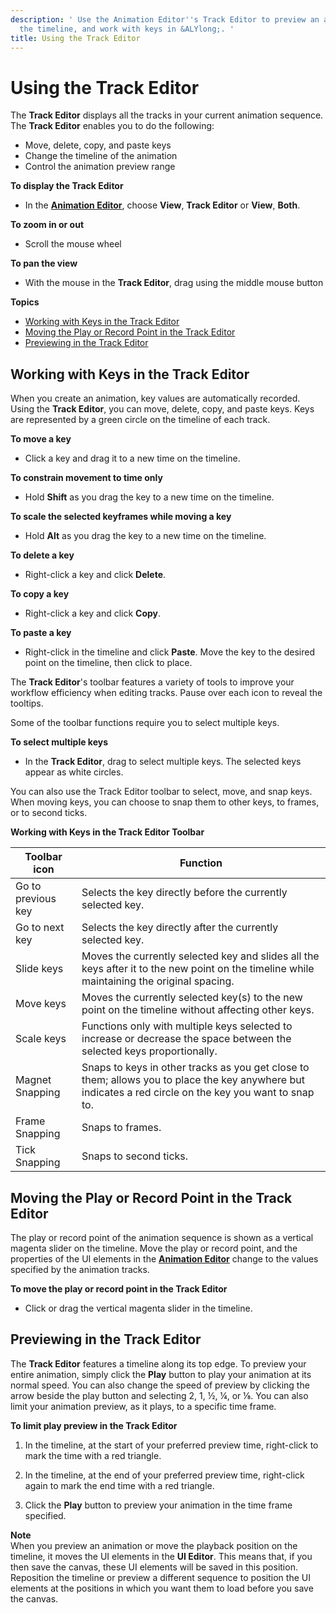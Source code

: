 ```yaml
---
description: ' Use the Animation Editor''s Track Editor to preview an animation, change
  the timeline, and work with keys in &ALYlong;. '
title: Using the Track Editor
---
```

# Using the Track Editor<a name="ui-animation-track-editor"></a>

The **Track Editor** displays all the tracks in your current animation sequence\. The **Track Editor** enables you to do the following:
+ Move, delete, copy, and paste keys
+ Change the timeline of the animation
+ Control the animation preview range



**To display the Track Editor**
+ In the [**Animation Editor**](ui-animation.md), choose **View**, **Track Editor** or **View**, **Both**\.

**To zoom in or out**
+ Scroll the mouse wheel

**To pan the view**
+ With the mouse in the **Track Editor**, drag using the middle mouse button

**Topics**
+ [Working with Keys in the Track Editor](#ui-animation-track-editor-keys)
+ [Moving the Play or Record Point in the Track Editor](#ui-animation-track-editor-play-record)
+ [Previewing in the Track Editor](#ui-animation-track-editor-preview)

## Working with Keys in the Track Editor<a name="ui-animation-track-editor-keys"></a>

When you create an animation, key values are automatically recorded\. Using the **Track Editor**, you can move, delete, copy, and paste keys\. Keys are represented by a green circle on the timeline of each track\.

**To move a key**
+ Click a key and drag it to a new time on the timeline\.

**To constrain movement to time only**
+ Hold **Shift** as you drag the key to a new time on the timeline\.

**To scale the selected keyframes while moving a key**
+ Hold **Alt** as you drag the key to a new time on the timeline\.

**To delete a key**
+ Right\-click a key and click **Delete**\.

**To copy a key**
+ Right\-click a key and click **Copy**\.

**To paste a key**
+ Right\-click in the timeline and click **Paste**\. Move the key to the desired point on the timeline, then click to place\.

The **Track Editor**'s toolbar features a variety of tools to improve your workflow efficiency when editing tracks\. Pause over each icon to reveal the tooltips\.

Some of the toolbar functions require you to select multiple keys\.

**To select multiple keys**
+ In the **Track Editor**, drag to select multiple keys\. The selected keys appear as white circles\.

You can also use the Track Editor toolbar to select, move, and snap keys\. When moving keys, you can choose to snap them to other keys, to frames, or to second ticks\. 


**Working with Keys in the Track Editor Toolbar**  

| Toolbar icon | Function | 
| --- | --- | 
| Go to previous key | Selects the key directly before the currently selected key\. | 
| Go to next key | Selects the key directly after the currently selected key\. | 
| Slide keys | Moves the currently selected key and slides all the keys after it to the new point on the timeline while maintaining the original spacing\. | 
| Move keys | Moves the currently selected key\(s\) to the new point on the timeline without affecting other keys\. | 
| Scale keys |  Functions only with multiple keys selected to increase or decrease the space between the selected keys proportionally\.  | 
| Magnet Snapping | Snaps to keys in other tracks as you get close to them; allows you to place the key anywhere but indicates a red circle on the key you want to snap to\. | 
| Frame Snapping | Snaps to frames\. | 
| Tick Snapping | Snaps to second ticks\. | 

## Moving the Play or Record Point in the Track Editor<a name="ui-animation-track-editor-play-record"></a>

The play or record point of the animation sequence is shown as a vertical magenta slider on the timeline\. Move the play or record point, and the properties of the UI elements in the [**Animation Editor**](ui-animation.md) change to the values specified by the animation tracks\.

**To move the play or record point in the Track Editor**
+ Click or drag the vertical magenta slider in the timeline\.

## Previewing in the Track Editor<a name="ui-animation-track-editor-preview"></a>

The **Track Editor** features a timeline along its top edge\. To preview your entire animation, simply click the **Play** button to play your animation at its normal speed\. You can also change the speed of preview by clicking the arrow beside the play button and selecting 2, 1, ½, ¼, or ⅛\. You can also limit your animation preview, as it plays, to a specific time frame\.

**To limit play preview in the Track Editor**

1. In the timeline, at the start of your preferred preview time, right\-click to mark the time with a red triangle\.

1. In the timeline, at the end of your preferred preview time, right\-click again to mark the end time with a red triangle\.

1. Click the **Play** button to preview your animation in the time frame specified\.

**Note**  
When you preview an animation or move the playback position on the timeline, it moves the UI elements in the **UI Editor**\. This means that, if you then save the canvas, these UI elements will be saved in this position\.   
Reposition the timeline or preview a different sequence to position the UI elements at the positions in which you want them to load before you save the canvas\.